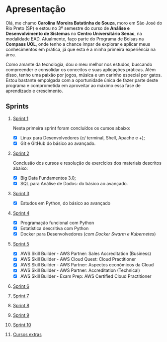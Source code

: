 # Apresentação  
Olá, me chamo **Carolina Moreira Batatinha de Souza**, moro em São José do Rio Preto (SP) e estou no 3º semestre do curso de **Análise e Desenvolvimento de Sistemas** no **Centro Universitário Senac**, na modalidade EAD. Atualmente, faço parte do Programa de Bolsas na **Compass UOL**, onde tenho a chance ímpar de explorar e aplicar meus conhecimentos em prática, já que esta é a minha primeira experiência na área.

Como amante da tecnologia, dou o meu melhor nos estudos, buscando compreender e consolidar os conceitos e suas aplicações práticas. Além disso, tenho uma paixão por jogos, música e um carinho especial por gatos. Estou bastante empolgada com a oportunidade única de fazer parte deste programa e comprometida em aproveitar ao máximo essa fase de aprendizado e crescimento.

## Sprints

1. [Sprint 1](Sprint%2001/README.md)  
   
    Nesta primeira sprint foram concluídos os cursos abaixo:  
    - [x] Linux para Desenvolvedores (c/ terminal, Shell, Apache e +);
    - [x] Git e GitHub do básico ao avançado.  

2. [Sprint 2](Sprint%2002/README.md)  

    Conclusão dos cursos e resolução de exercícios dos materiais descritos abaixo:
    - [x] Big Data Fundamentos 3.0;
    - [x] SQL para Análise de Dados: do básico ao avançado. 

3. [Sprint 3](Sprint%2003/README.md)   
    - [x] Estudos em Python, do básico ao avançado

4. [Sprint 4](Sprint%2004/README.md) 
    - [x] Programação funcional com Python
    - [x] Estatística descritiva com Python
    - [x] Docker para Desenvolvedores (*com Docker Swarm e Kubernetes*)

5. [Sprint 5](Sprint%2005/README.md) 
    - [x] AWS Skill Builder - AWS Partner: Sales Accreditation (Business)
    - [x] AWS Skill Builder - AWS Cloud Quest: Cloud Practitioner
    - [x] AWS Skill Builder - AWS Partner: Aspectos econômicos da Cloud
    - [x] AWS Skill Builder - AWS Partner: Accreditation (Technical) 
    - [x] AWS Skill Builder - Exam Prep: AWS Certified Cloud Practitioner

6. [Sprint 6](Sprint%2006/README.md) 
7. [Sprint 7](Sprint%2007/README.md) 
8. [Sprint 8](Sprint%2008/README.md) 
9.  [Sprint 9](Sprint%2009/README.md) 
10. [Sprint 10](Sprint%2010/README.md)  
11. [Cursos extras](Cursos%20Extras/README.md)

